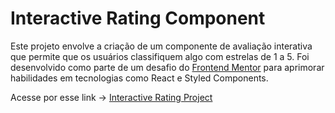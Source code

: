 # Interactive Rating Component

Este projeto envolve a criação de um componente de avaliação interativa que permite que os usuários classifiquem algo com estrelas de 1 a 5. Foi desenvolvido como parte de um desafio do [Frontend Mentor](https://www.frontendmentor.io) para aprimorar habilidades em tecnologias como React e Styled Components.

Acesse por esse link -> <a href="https://interactive-rating-component-kappa-eight.vercel.app/" target="_blank">Interactive Rating Project</a>
